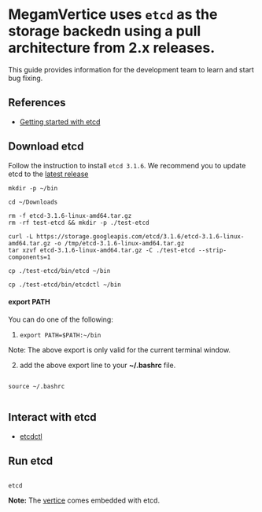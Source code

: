 # **MegamVertice** uses `etcd` as the storage backedn using a pull architecture from 2.x releases.

This guide provides information for the development team to learn and start bug fixing.


## References

* [Getting started with etcd](https://coreos.com/etcd/docs/latest/getting-started-with-etcd.html)

## Download etcd

Follow the instruction to install `etcd 3.1.6`. We recommend you to update etcd to the [latest release](https://github.com/coreos/etcd/releases/) 

```
mkdir -p ~/bin

cd ~/Downloads

rm -f etcd-3.1.6-linux-amd64.tar.gz
rm -rf test-etcd && mkdir -p ./test-etcd

curl -L https://storage.googleapis.com/etcd/3.1.6/etcd-3.1.6-linux-amd64.tar.gz -o /tmp/etcd-3.1.6-linux-amd64.tar.gz
tar xzvf etcd-3.1.6-linux-amd64.tar.gz -C ./test-etcd --strip-components=1

cp ./test-etcd/bin/etcd ~/bin

cp ./test-etcd/bin/etcdctl ~/bin

```

#### export PATH

You can do one of the following: 

1. `export PATH=$PATH:~/bin`  

Note: The above export is only valid for the current terminal window.


2. add the above export line to your **~/.bashrc** file.


```

source ~/.bashrc


```


## Interact with etcd

* [etcdctl](https://coreos.com/etcd/docs/latest/dev-guide/interacting_v3.html) 

## Run etcd

```

etcd

```

**Note:** The [vertice](github.com/megamsys/vertice) comes embedded with etcd.
